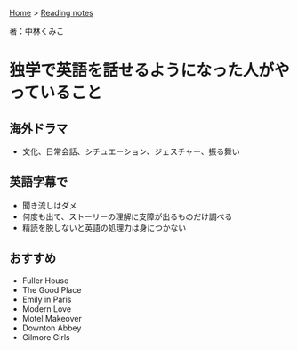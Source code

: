 <style>section h1 { color: #069; }</style>

[Home](/) > [Reading notes](/reading_notes/)

著：中林くみこ

独学で英語を話せるようになった人がやっていること
===

## 海外ドラマ

* 文化、日常会話、シチュエーション、ジェスチャー、振る舞い

## 英語字幕で

* 聞き流しはダメ
* 何度も出て、ストーリーの理解に支障が出るものだけ調べる
* 精読を脱しないと英語の処理力は身につかない

## おすすめ

* Fuller House
* The Good Place
* Emily in Paris
* Modern Love
* Motel Makeover
* Downton Abbey
* Gilmore Girls
